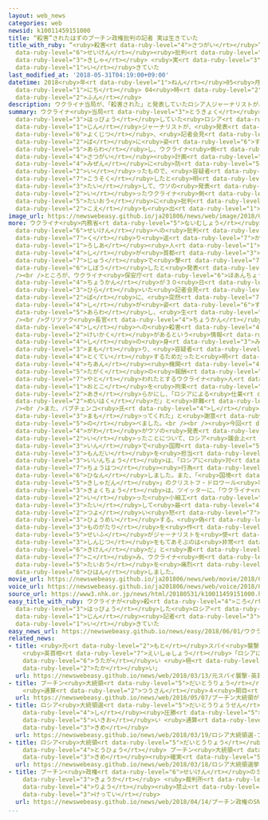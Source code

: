 ```yaml
---
layout: web_news
categories: web
newsid: k10011459151000
title: “殺害”されたはずのプーチン政権批判の記者 実は生きていた
title_with_ruby: “<ruby>殺害<rt data-ruby-level="4">さつがい</rt></ruby>”されたはずのプーチン<ruby>政権<rt
  data-ruby-level="6">せいけん</rt></ruby><ruby>批判<rt data-ruby-level="6">ひはん</rt></ruby>の<ruby>記者<rt
  data-ruby-level="3">きしゃ</rt></ruby> <ruby>実<rt data-ruby-level="3">じつ</rt></ruby>は<ruby>生<rt
  data-ruby-level="1">い</rt></ruby>きていた
last_modified_at: '2018-05-31T04:19:00+09:00'
datetime: 2018<ruby>年<rt data-ruby-level="1">ねん</rt></ruby>05<ruby>月<rt data-ruby-level="1">がつ</rt></ruby>31<ruby>日<rt
  data-ruby-level="1">にち</rt></ruby> 04<ruby>時<rt data-ruby-level="2">じ</rt></ruby>19<ruby>分<rt
  data-ruby-level="2">ふん</rt></ruby>
description: ウクライナ当局が、「殺害された」と発表していたロシア人ジャーナリストが、発表の翌日、記者会見の場に姿を現し、ウクライナ側は、ロシアによる殺害計画を未然に防ぐために行ったもので、容疑者を拘束したと明らかにしました。これに対して、ウソの発表まで行ったウクライナ側の対応に批判の声も出ています。
summary: ウクライナ<ruby>当局<rt data-ruby-level="3">とうきょく</rt></ruby>が、「<ruby>殺害<rt data-ruby-level="4">さつがい</rt></ruby>された」と<ruby>発表<rt
  data-ruby-level="3">はっぴょう</rt></ruby>していた<ruby>ロシア<rt data-ruby-level="1">ろしあ</rt></ruby><ruby>人<rt
  data-ruby-level="1">じん</rt></ruby>ジャーナリストが、<ruby>発表<rt data-ruby-level="3">はっぴょう</rt></ruby>の<ruby>翌日<rt
  data-ruby-level="6">よくじつ</rt></ruby>、<ruby>記者会見<rt data-ruby-level="3">きしゃかいけん</rt></ruby>の<ruby>場<rt
  data-ruby-level="2">ば</rt></ruby>に<ruby>姿<rt data-ruby-level="6">すがた</rt></ruby>を<ruby>現<rt
  data-ruby-level="5">あらわ</rt></ruby>し、ウクライナ<ruby>側<rt data-ruby-level="4">がわ</rt></ruby>は、ロシアによる<ruby>殺害<rt
  data-ruby-level="4">さつがい</rt></ruby><ruby>計画<rt data-ruby-level="2">けいかく</rt></ruby>を<ruby>未然<rt
  data-ruby-level="4">みぜん</rt></ruby>に<ruby>防<rt data-ruby-level="5">ふせ</rt></ruby>ぐために<ruby>行<rt
  data-ruby-level="2">い</rt></ruby>ったもので、<ruby>容疑者<rt data-ruby-level="6">ようぎしゃ</rt></ruby>を<ruby>拘束<rt
  data-ruby-level="7">こうそく</rt></ruby>したと<ruby>明<rt data-ruby-level="2">あき</rt></ruby>らかにしました。これに<ruby>対<rt
  data-ruby-level="3">たい</rt></ruby>して、ウソの<ruby>発表<rt data-ruby-level="3">はっぴょう</rt></ruby>まで<ruby>行<rt
  data-ruby-level="2">い</rt></ruby>ったウクライナ<ruby>側<rt data-ruby-level="4">がわ</rt></ruby>の<ruby>対応<rt
  data-ruby-level="5">たいおう</rt></ruby>に<ruby>批判<rt data-ruby-level="6">ひはん</rt></ruby>の<ruby>声<rt
  data-ruby-level="2">こえ</rt></ruby>も<ruby>出<rt data-ruby-level="1">で</rt></ruby>ています。
image_url: https://newswebeasy.github.io/ja201806/news/web/image/2018/05/31/K10011459151_1805310532_1805310533_01_03.jpg
more: ウクライナ<ruby>内務省<rt data-ruby-level="5">ないむしょう</rt></ruby>は２９<ruby>日<rt data-ruby-level="1">にち</rt></ruby>、ロシアのプーチン<ruby>政権<rt
  data-ruby-level="6">せいけん</rt></ruby>への<ruby>批判<rt data-ruby-level="6">ひはん</rt></ruby>を<ruby>繰<rt
  data-ruby-level="7">く</rt></ruby>り<ruby>返<rt data-ruby-level="7">かえ</rt></ruby>していた<ruby>ロシア<rt
  data-ruby-level="1">ろしあ</rt></ruby><ruby>人<rt data-ruby-level="1">じん</rt></ruby>ジャーナリストのアルカディ・バブチェンコ<ruby>氏<rt
  data-ruby-level="4">し</rt></ruby>が<ruby>首都<rt data-ruby-level="3">しゅと</rt></ruby>キエフで<ruby>銃<rt
  data-ruby-level="7">じゅう</rt></ruby>で<ruby>撃<rt data-ruby-level="7">う</rt></ruby>たれて<ruby>死亡<rt
  data-ruby-level="6">しぼう</rt></ruby>したと<ruby>発表<rt data-ruby-level="3">はっぴょう</rt></ruby>しました。<br
  /><br />ところが、ウクライナ<ruby>保安庁<rt data-ruby-level="6">ほあんちょう</rt></ruby>のグリツァク<ruby>長官<rt
  data-ruby-level="4">ちょうかん</rt></ruby>が３０<ruby>日<rt data-ruby-level="1">にち</rt></ruby>に<ruby>開<rt
  data-ruby-level="3">ひら</rt></ruby>いた<ruby>記者会見<rt data-ruby-level="3">きしゃかいけん</rt></ruby>の<ruby>場<rt
  data-ruby-level="2">ば</rt></ruby>に、<ruby>突然<rt data-ruby-level="7">とつぜん</rt></ruby>、バブチェンコ<ruby>氏<rt
  data-ruby-level="4">し</rt></ruby>が<ruby>姿<rt data-ruby-level="6">すがた</rt></ruby>を<ruby>現<rt
  data-ruby-level="5">あらわ</rt></ruby>し、<ruby>生<rt data-ruby-level="1">い</rt></ruby>きていたことがわかりました。<br
  /><br />グリツァク<ruby>長官<rt data-ruby-level="4">ちょうかん</rt></ruby>は、バブチェンコ<ruby>氏<rt
  data-ruby-level="4">し</rt></ruby>への<ruby>殺害<rt data-ruby-level="4">さつがい</rt></ruby><ruby>計画<rt
  data-ruby-level="2">けいかく</rt></ruby>があるという<ruby>情報<rt data-ruby-level="5">じょうほう</rt></ruby>があったため、バブチェンコ<ruby>氏<rt
  data-ruby-level="4">し</rt></ruby>の<ruby>身<rt data-ruby-level="3">み</rt></ruby>を<ruby>守<rt
  data-ruby-level="3">まも</rt></ruby>り、<ruby>容疑者<rt data-ruby-level="6">ようぎしゃ</rt></ruby>を<ruby>特定<rt
  data-ruby-level="4">とくてい</rt></ruby>するためだったと<ruby>明<rt data-ruby-level="2">あき</rt></ruby>らかにしました。そのうえで、ロシアの<ruby>治安<rt
  data-ruby-level="4">ちあん</rt></ruby><ruby>機関<rt data-ruby-level="4">きかん</rt></ruby>から<ruby>多額<rt
  data-ruby-level="5">たがく</rt></ruby>の<ruby>報酬<rt data-ruby-level="7">ほうしゅう</rt></ruby>で<ruby>雇<rt
  data-ruby-level="7">やと</rt></ruby>われたとするウクライナ<ruby>人<rt data-ruby-level="1">じん</rt></ruby>の<ruby>男<rt
  data-ruby-level="1">おとこ</rt></ruby>を<ruby>拘束<rt data-ruby-level="7">こうそく</rt></ruby>したことを<ruby>明<rt
  data-ruby-level="2">あき</rt></ruby>らかにし、「ロシアによる<ruby>仕業<rt data-ruby-level="7">しわざ</rt></ruby>は<ruby>明白<rt
  data-ruby-level="2">めいはく</rt></ruby>だ」と<ruby>非難<rt data-ruby-level="6">ひなん</rt></ruby>しました。<br
  /><br />また、バブチェンコ<ruby>氏<rt data-ruby-level="4">し</rt></ruby>は、「<ruby>命<rt data-ruby-level="3">いのち</rt></ruby>を<ruby>守<rt
  data-ruby-level="3">まも</rt></ruby>ってくれた」と<ruby>謝意<rt data-ruby-level="5">しゃい</rt></ruby>を<ruby>述<rt
  data-ruby-level="5">の</rt></ruby>べました。<br /><br /><ruby>今回<rt data-ruby-level="2">こんかい</rt></ruby>、ウクライナ<ruby>側<rt
  data-ruby-level="4">がわ</rt></ruby>がウソの<ruby>発表<rt data-ruby-level="3">はっぴょう</rt></ruby>まで<ruby>行<rt
  data-ruby-level="2">い</rt></ruby>ったことについて、ロシア<ruby>議会上<rt data-ruby-level="4">ぎかいじょう</rt></ruby><ruby>院<rt
  data-ruby-level="3">いん</rt></ruby>で<ruby>国際<rt data-ruby-level="5">こくさい</rt></ruby><ruby>問題<rt
  data-ruby-level="3">もんだい</rt></ruby>を<ruby>担当<rt data-ruby-level="6">たんとう</rt></ruby>するコサチョフ<ruby>委員長<rt
  data-ruby-level="3">いいんちょう</rt></ruby>は、「ロシアに<ruby>対<rt data-ruby-level="3">たい</rt></ruby>する<ruby>挑発<rt
  data-ruby-level="7">ちょうはつ</rt></ruby><ruby>行為<rt data-ruby-level="7">こうい</rt></ruby>だ」と<ruby>非難<rt
  data-ruby-level="6">ひなん</rt></ruby>しました。また、「<ruby>国境<rt data-ruby-level="5">こっきょう</rt></ruby>なき<ruby>記者団<rt
  data-ruby-level="5">きしゃだん</rt></ruby>」のクリストフ・ドロワール<ruby>事務<rt data-ruby-level="5">じむ</rt></ruby><ruby>局長<rt
  data-ruby-level="3">きょくちょう</rt></ruby>は、ツイッターに、「ウクライナ<ruby>当局<rt data-ruby-level="3">とうきょく</rt></ruby>の<ruby>行<rt
  data-ruby-level="2">い</rt></ruby>った<ruby>小細工<rt data-ruby-level="2">こざいく</rt></ruby>に<ruby>対<rt
  data-ruby-level="3">たい</rt></ruby>して<ruby>最<rt data-ruby-level="4">もっと</rt></ruby>も<ruby>強<rt
  data-ruby-level="2">つよ</rt></ruby>い<ruby>怒<rt data-ruby-level="7">いか</rt></ruby>りを<ruby>表明<rt
  data-ruby-level="3">ひょうめい</rt></ruby>する。<ruby>偽<rt data-ruby-level="7">にせ</rt></ruby>の<ruby>物語<rt
  data-ruby-level="3">ものがたり</rt></ruby>を<ruby>作<rt data-ruby-level="2">つく</rt></ruby>るため、<ruby>政府<rt
  data-ruby-level="5">せいふ</rt></ruby>がジャーナリストを<ruby>使<rt data-ruby-level="3">つか</rt></ruby>って<ruby>真実<rt
  data-ruby-level="3">しんじつ</rt></ruby>をもてあそぶのは<ruby>非常<rt data-ruby-level="5">ひじょう</rt></ruby>に<ruby>危険<rt
  data-ruby-level="6">きけん</rt></ruby>だ」と<ruby>書<rt data-ruby-level="7">か</rt></ruby>き<ruby>込<rt
  data-ruby-level="7">こ</rt></ruby>み、ウクライナ<ruby>側<rt data-ruby-level="4">がわ</rt></ruby>の<ruby>対応<rt
  data-ruby-level="5">たいおう</rt></ruby>を<ruby>痛烈<rt data-ruby-level="7">つうれつ</rt></ruby>に<ruby>批判<rt
  data-ruby-level="6">ひはん</rt></ruby>しました。
movie_url: https://newswebeasy.github.io/ja201806/news/web/movie/2018/05/31/k10011459151_201805310532_201805310532.mp4
voice_url: https://newswebeasy.github.io/ja201806/news/web/voice/2018/05/31/k10011459151_201805310532_201805310532.mp3
source_url: https://www3.nhk.or.jp/news/html/20180531/k10011459151000.html
easy_title_with_ruby: ウクライナが<ruby>殺<rt data-ruby-level="4">ころ</rt></ruby>されたと<ruby>発表<rt
  data-ruby-level="3">はっぴょう</rt></ruby>した<ruby>ロシア<rt data-ruby-level="1">ろしあ</rt></ruby><ruby>人<rt
  data-ruby-level="1">じん</rt></ruby><ruby>記者<rt data-ruby-level="3">きしゃ</rt></ruby>が<ruby>生<rt
  data-ruby-level="1">い</rt></ruby>きていた
easy_news_url: https://newswebeasy.github.io/news/easy/2018/06/01/ウクライナが殺されたと発表したロシア人記者が生きていた
related_news:
- title: <ruby>元<rt data-ruby-level="2">もと</rt></ruby>スパイ<ruby>襲撃<rt data-ruby-level="7">しゅうげき</rt></ruby>
    <ruby>英首相<rt data-ruby-level="7">えいしゅしょう</rt></ruby>「ロシアに<ruby>責任<rt data-ruby-level="5">せきにん</rt></ruby>ある<ruby>疑<rt
    data-ruby-level="6">うたが</rt></ruby>い <ruby>極<rt data-ruby-level="7">きわ</rt></ruby>めて<ruby>高<rt
    data-ruby-level="2">たか</rt></ruby>い」
  url: https://newswebeasy.github.io/news/web/2018/03/13/元スパイ襲撃-英首相ロシアに責任ある疑い-極めて高い
- title: プーチン<ruby>大統領<rt data-ruby-level="5">だいとうりょう</rt></ruby>が<ruby>就任式<rt data-ruby-level="6">しゅうにんしき</rt></ruby>
    <ruby>通算<rt data-ruby-level="2">つうさん</rt></ruby>４<ruby>期目<rt data-ruby-level="3">きめ</rt></ruby>がスタート
  url: https://newswebeasy.github.io/news/web/2018/05/07/プーチン大統領が就任式-通算4期目がスタート
- title: ロシア<ruby>大統領選<rt data-ruby-level="5">だいとうりょうせん</rt></ruby> プーチン<ruby>氏<rt
    data-ruby-level="4">し</rt></ruby><ruby>圧勝<rt data-ruby-level="5">あっしょう</rt></ruby>の<ruby>勢<rt
    data-ruby-level="5">いきお</rt></ruby>い <ruby>通算<rt data-ruby-level="2">つうさん</rt></ruby>４<ruby>期目<rt
    data-ruby-level="3">きめ</rt></ruby>
  url: https://newswebeasy.github.io/news/web/2018/03/19/ロシア大統領選-プーチン氏圧勝の勢い-通算4期目
- title: ロシア<ruby>大統領<rt data-ruby-level="5">だいとうりょう</rt></ruby><ruby>選挙<rt data-ruby-level="4">せんきょ</rt></ruby>きょう<ruby>投票<rt
    data-ruby-level="4">とうひょう</rt></ruby> プーチン<ruby>大統領<rt data-ruby-level="5">だいとうりょう</rt></ruby>４<ruby>期目<rt
    data-ruby-level="3">きめ</rt></ruby><ruby>確実<rt data-ruby-level="5">かくじつ</rt></ruby>
  url: https://newswebeasy.github.io/news/web/2018/03/18/ロシア大統領選挙きょう投票-プーチン大統領4期目確実
- title: プーチン<ruby>政権<rt data-ruby-level="6">せいけん</rt></ruby>のＳＮＳ<ruby>規制<rt data-ruby-level="5">きせい</rt></ruby><ruby>強化<rt
    data-ruby-level="3">きょうか</rt></ruby> <ruby>裁判所<rt data-ruby-level="6">さいばんしょ</rt></ruby>がテレグラム<ruby>利用<rt
    data-ruby-level="4">りよう</rt></ruby><ruby>禁止<rt data-ruby-level="5">きんし</rt></ruby><ruby>決定<rt
    data-ruby-level="3">けってい</rt></ruby>
  url: https://newswebeasy.github.io/news/web/2018/04/14/プーチン政権のSNS規制強化-裁判所がテレグラム利用禁止決定
...
```

